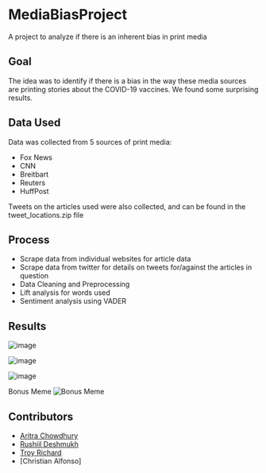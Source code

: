 # MediaBiasProject
A project to analyze if there is an inherent bias in print media


## Goal
The idea was to identify if there is a bias in the way these media sources are printing stories about the COVID-19 vaccines. We found some surprising results.

## Data Used
Data was collected from 5 sources of print media:
* Fox News
* CNN
* Breitbart
* Reuters
* HuffPost

Tweets on the articles used were also collected, and can be found in the tweet_locations.zip file

## Process
* Scrape data from individual websites for article data
* Scrape data from twitter for details on tweets for/against the articles in question
* Data Cleaning and Preprocessing
* Lift analysis for words used
* Sentiment analysis using VADER

## Results
![image](https://user-images.githubusercontent.com/66012117/140586337-bbd98765-594d-4669-bee4-4e1ce15e0af8.png)  

![image](https://user-images.githubusercontent.com/66012117/140586369-29f6107b-063b-423c-b6d2-94fe584c3b5d.png)  

![image](https://user-images.githubusercontent.com/66012117/140586382-10369459-70ec-4bba-a60f-8d9cd69cf8c8.png)  

Bonus Meme
![Bonus Meme](https://user-images.githubusercontent.com/66012117/140586390-a6668640-6e2a-4ab1-9882-cbb1692c9c2d.png)


## Contributors
* [Aritra Chowdhury](https://github.com/aric95)
* [Rushiil Deshmukh](https://github.com/RushiilD) 
* [Troy Richard](https://github.com/Troy1818)
* [Christian Alfonso]
